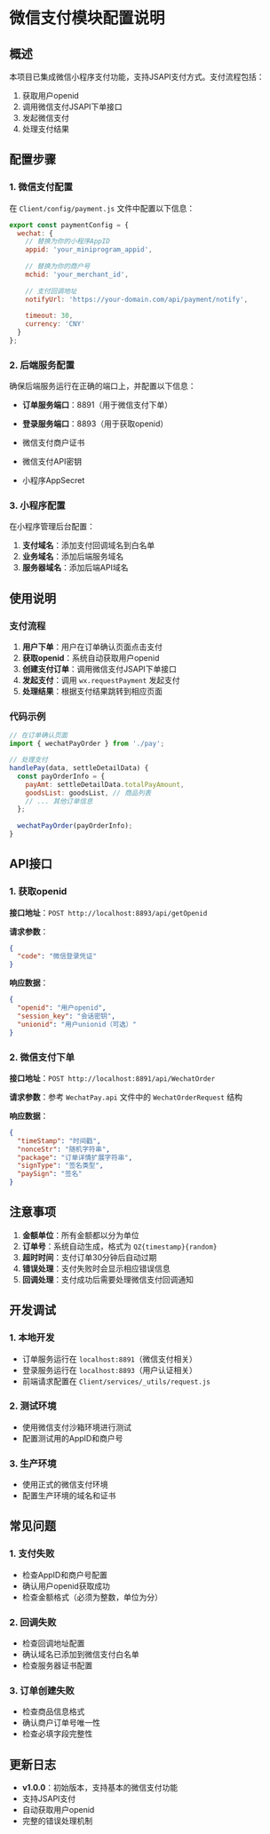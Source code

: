# 微信支付模块配置说明

## 概述

本项目已集成微信小程序支付功能，支持JSAPI支付方式。支付流程包括：
1. 获取用户openid
2. 调用微信支付JSAPI下单接口
3. 发起微信支付
4. 处理支付结果

## 配置步骤

### 1. 微信支付配置

在 `Client/config/payment.js` 文件中配置以下信息：

```javascript
export const paymentConfig = {
  wechat: {
    // 替换为你的小程序AppID
    appid: 'your_miniprogram_appid',
    
    // 替换为你的商户号
    mchid: 'your_merchant_id',
    
    // 支付回调地址
    notifyUrl: 'https://your-domain.com/api/payment/notify',
    
    timeout: 30,
    currency: 'CNY'
  }
};
```

### 2. 后端服务配置

确保后端服务运行在正确的端口上，并配置以下信息：

- **订单服务端口**：8891（用于微信支付下单）
- **登录服务端口**：8893（用于获取openid）

- 微信支付商户证书
- 微信支付API密钥
- 小程序AppSecret

### 3. 小程序配置

在小程序管理后台配置：

1. **支付域名**：添加支付回调域名到白名单
2. **业务域名**：添加后端服务域名
3. **服务器域名**：添加后端API域名

## 使用说明

### 支付流程

1. **用户下单**：用户在订单确认页面点击支付
2. **获取openid**：系统自动获取用户openid
3. **创建支付订单**：调用微信支付JSAPI下单接口
4. **发起支付**：调用 `wx.requestPayment` 发起支付
5. **处理结果**：根据支付结果跳转到相应页面

### 代码示例

```javascript
// 在订单确认页面
import { wechatPayOrder } from './pay';

// 处理支付
handlePay(data, settleDetailData) {
  const payOrderInfo = {
    payAmt: settleDetailData.totalPayAmount,
    goodsList: goodsList, // 商品列表
    // ... 其他订单信息
  };
  
  wechatPayOrder(payOrderInfo);
}
```

## API接口

### 1. 获取openid

**接口地址**：`POST http://localhost:8893/api/getOpenid`

**请求参数**：
```json
{
  "code": "微信登录凭证"
}
```

**响应数据**：
```json
{
  "openid": "用户openid",
  "session_key": "会话密钥",
  "unionid": "用户unionid（可选）"
}
```

### 2. 微信支付下单

**接口地址**：`POST http://localhost:8891/api/WechatOrder`

**请求参数**：参考 `WechatPay.api` 文件中的 `WechatOrderRequest` 结构

**响应数据**：
```json
{
  "timeStamp": "时间戳",
  "nonceStr": "随机字符串",
  "package": "订单详情扩展字符串",
  "signType": "签名类型",
  "paySign": "签名"
}
```

## 注意事项

1. **金额单位**：所有金额都以分为单位
2. **订单号**：系统自动生成，格式为 `QZ{timestamp}{random}`
3. **超时时间**：支付订单30分钟后自动过期
4. **错误处理**：支付失败时会显示相应错误信息
5. **回调处理**：支付成功后需要处理微信支付回调通知

## 开发调试

### 1. 本地开发

- 订单服务运行在 `localhost:8891`（微信支付相关）
- 登录服务运行在 `localhost:8893`（用户认证相关）
- 前端请求配置在 `Client/services/_utils/request.js`

### 2. 测试环境

- 使用微信支付沙箱环境进行测试
- 配置测试用的AppID和商户号

### 3. 生产环境

- 使用正式的微信支付环境
- 配置生产环境的域名和证书

## 常见问题

### 1. 支付失败

- 检查AppID和商户号配置
- 确认用户openid获取成功
- 检查金额格式（必须为整数，单位为分）

### 2. 回调失败

- 检查回调地址配置
- 确认域名已添加到微信支付白名单
- 检查服务器证书配置

### 3. 订单创建失败

- 检查商品信息格式
- 确认商户订单号唯一性
- 检查必填字段完整性

## 更新日志

- **v1.0.0**：初始版本，支持基本的微信支付功能
- 支持JSAPI支付
- 自动获取用户openid
- 完整的错误处理机制 